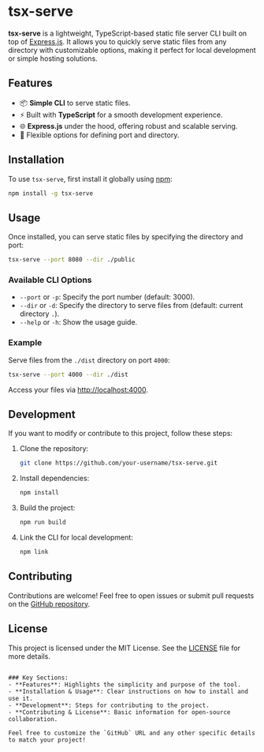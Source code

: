# tsx-serve

**tsx-serve** is a lightweight, TypeScript-based static file server CLI built on top of [Express.js](https://expressjs.com/). It allows you to quickly serve static files from any directory with customizable options, making it perfect for local development or simple hosting solutions.

## Features

- 📦 **Simple CLI** to serve static files.
- ⚡ Built with **TypeScript** for a smooth development experience.
- 🌐 **Express.js** under the hood, offering robust and scalable serving.
- 🔧 Flexible options for defining port and directory.

## Installation

To use `tsx-serve`, first install it globally using [npm](https://www.npmjs.com/):

```bash
npm install -g tsx-serve
```

## Usage

Once installed, you can serve static files by specifying the directory and port:

```bash
tsx-serve --port 8080 --dir ./public
```

### Available CLI Options

- `--port` or `-p`: Specify the port number (default: 3000).
- `--dir` or `-d`: Specify the directory to serve files from (default: current directory `.`).
- `--help` or `-h`: Show the usage guide.

### Example

Serve files from the `./dist` directory on port `4000`:

```bash
tsx-serve --port 4000 --dir ./dist
```

Access your files via [http://localhost:4000](http://localhost:4000).

## Development

If you want to modify or contribute to this project, follow these steps:

1. Clone the repository:
   ```bash
   git clone https://github.com/your-username/tsx-serve.git
   ```

2. Install dependencies:
   ```bash
   npm install
   ```

3. Build the project:
   ```bash
   npm run build
   ```

4. Link the CLI for local development:
   ```bash
   npm link
   ```

## Contributing

Contributions are welcome! Feel free to open issues or submit pull requests on the [GitHub repository](https://github.com/your-username/tsx-serve).

## License

This project is licensed under the MIT License. See the [LICENSE](LICENSE) file for more details.
```

### Key Sections:
- **Features**: Highlights the simplicity and purpose of the tool.
- **Installation & Usage**: Clear instructions on how to install and use it.
- **Development**: Steps for contributing to the project.
- **Contributing & License**: Basic information for open-source collaboration.

Feel free to customize the `GitHub` URL and any other specific details to match your project!